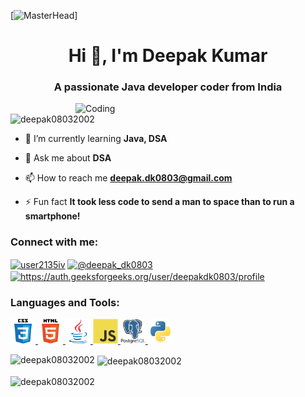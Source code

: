 [![MasterHead](https://cdn.dribbble.com/users/3052691/screenshots/6178918/coding.gif)]
<h1 align="center">Hi 👋, I'm Deepak Kumar</h1>
<h3 align="center">A passionate Java developer coder from India</h3>
<img align="right" alt="Coding" width="400" src="https://cdn.dribbble.com/users/1162077/screenshots/3960993/workspace.gif">

<p align="left"> <img src="https://komarev.com/ghpvc/?username=deepak08032002&label=Profile%20views&color=0e75b6&style=flat" alt="deepak08032002" /> </p>

- 🌱 I’m currently learning **Java, DSA**

- 💬 Ask me about **DSA**

- 📫 How to reach me **deepak.dk0803@gmail.com**

- ⚡ Fun fact **It took less code to send a man to space than to run a smartphone!**

<h3 align="left">Connect with me:</h3>
<p align="left">
<a href="https://www.leetcode.com/user2135iv" target="blank"><img align="center" src="https://raw.githubusercontent.com/rahuldkjain/github-profile-readme-generator/master/src/images/icons/Social/leet-code.svg" alt="user2135iv" height="30" width="40" /></a>
<a href="https://www.hackerearth.com/@deepak_dk0803" target="blank"><img align="center" src="https://raw.githubusercontent.com/rahuldkjain/github-profile-readme-generator/master/src/images/icons/Social/hackerearth.svg" alt="@deepak_dk0803" height="30" width="40" /></a>
<a href="https://auth.geeksforgeeks.org/user/https://auth.geeksforgeeks.org/user/deepakdk0803/profile" target="blank"><img align="center" src="https://raw.githubusercontent.com/rahuldkjain/github-profile-readme-generator/master/src/images/icons/Social/geeks-for-geeks.svg" alt="https://auth.geeksforgeeks.org/user/deepakdk0803/profile" height="30" width="40" /></a>
</p>

<h3 align="left">Languages and Tools:</h3>
<p align="left"> <a href="https://www.w3schools.com/css/" target="_blank" rel="noreferrer"> <img src="https://raw.githubusercontent.com/devicons/devicon/master/icons/css3/css3-original-wordmark.svg" alt="css3" width="40" height="40"/> </a> <a href="https://www.w3.org/html/" target="_blank" rel="noreferrer"> <img src="https://raw.githubusercontent.com/devicons/devicon/master/icons/html5/html5-original-wordmark.svg" alt="html5" width="40" height="40"/> </a> <a href="https://www.java.com" target="_blank" rel="noreferrer"> <img src="https://raw.githubusercontent.com/devicons/devicon/master/icons/java/java-original.svg" alt="java" width="40" height="40"/> </a> <a href="https://developer.mozilla.org/en-US/docs/Web/JavaScript" target="_blank" rel="noreferrer"> <img src="https://raw.githubusercontent.com/devicons/devicon/master/icons/javascript/javascript-original.svg" alt="javascript" width="40" height="40"/> </a> <a href="https://www.postgresql.org" target="_blank" rel="noreferrer"> <img src="https://raw.githubusercontent.com/devicons/devicon/master/icons/postgresql/postgresql-original-wordmark.svg" alt="postgresql" width="40" height="40"/> </a> <a href="https://www.python.org" target="_blank" rel="noreferrer"> <img src="https://raw.githubusercontent.com/devicons/devicon/master/icons/python/python-original.svg" alt="python" width="40" height="40"/> </a> </p>

<p><img align="left" src="https://github-readme-stats.vercel.app/api/top-langs?username=deepak08032002&show_icons=true&locale=en&layout=compact" alt="deepak08032002" /></p>

<p>&nbsp;<img align="center" src="https://github-readme-stats.vercel.app/api?username=deepak08032002&show_icons=true&locale=en" alt="deepak08032002" /></p>

<p><img align="center" src="https://github-readme-streak-stats.herokuapp.com/?user=deepak08032002&" alt="deepak08032002" /></p>

